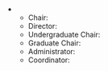 - 
  - Chair:
  - Director:
  - Undergraduate Chair:
  - Graduate Chair:
  - Administrator:
  - Coordinator:
